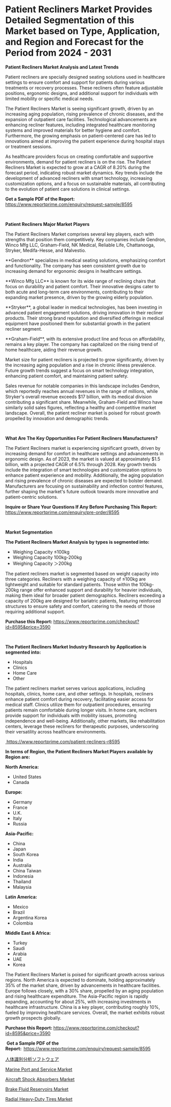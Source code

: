 <p><h1>Patient Recliners Market Provides Detailed Segmentation of this Market based on Type, Application, and Region and Forecast for the Period from 2024 - 2031</h1></p><p><strong>Patient Recliners Market Analysis and Latest Trends</strong></p>
<p><p>Patient recliners are specially designed seating solutions used in healthcare settings to ensure comfort and support for patients during various treatments or recovery processes. These recliners often feature adjustable positions, ergonomic designs, and additional support for individuals with limited mobility or specific medical needs.</p><p>The Patient Recliners Market is seeing significant growth, driven by an increasing aging population, rising prevalence of chronic diseases, and the expansion of outpatient care facilities. Technological advancements are enhancing recliner features, including integrated healthcare monitoring systems and improved materials for better hygiene and comfort. Furthermore, the growing emphasis on patient-centered care has led to innovations aimed at improving the patient experience during hospital stays or treatment sessions.</p><p>As healthcare providers focus on creating comfortable and supportive environments, demand for patient recliners is on the rise. The Patient Recliners Market is expected to grow at a CAGR of 8.20% during the forecast period, indicating robust market dynamics. Key trends include the development of advanced recliners with smart technology, increasing customization options, and a focus on sustainable materials, all contributing to the evolution of patient care solutions in clinical settings.</p></p>
<p><strong>Get a Sample PDF of the Report:&nbsp;</strong> <a href="https://www.reportprime.com/enquiry/request-sample/8595">https://www.reportprime.com/enquiry/request-sample/8595</a></p>
<p>&nbsp;</p>
<p><strong>Patient Recliners Major Market Players</strong></p>
<p><p>The Patient Recliners Market comprises several key players, each with strengths that position them competitively. Key companies include Gendron, Winco Mfg LLC, Graham-Field, NK Medical, Reliable Life, Chattanooga, Stryker, Medifa-Hesse, and Malvestio.</p><p>**Gendron** specializes in medical seating solutions, emphasizing comfort and functionality. The company has seen consistent growth due to increasing demand for ergonomic designs in healthcare settings. </p><p>**Winco Mfg LLC** is known for its wide range of reclining chairs that focus on durability and patient comfort. Their innovative designs cater to both acute and long-term care environments, contributing to their expanding market presence, driven by the growing elderly population.</p><p>**Stryker**, a global leader in medical technologies, has been investing in advanced patient engagement solutions, driving innovation in their recliner products. Their strong brand reputation and diversified offerings in medical equipment have positioned them for substantial growth in the patient recliner segment.</p><p>**Graham-Field**, with its extensive product line and focus on affordability, remains a key player. The company has capitalized on the rising trend of home healthcare, aiding their revenue growth.</p><p>Market size for patient recliners is projected to grow significantly, driven by the increasing aging population and a rise in chronic illness prevalence. Future growth trends suggest a focus on smart technology integration, enhancing patient comfort, and maintaining patient safety.</p><p>Sales revenue for notable companies in this landscape includes Gendron, which reportedly reaches annual revenues in the range of millions, while Stryker's overall revenue exceeds $17 billion, with its medical division contributing a significant share. Meanwhile, Graham-Field and Winco have similarly solid sales figures, reflecting a healthy and competitive market landscape. Overall, the patient recliner market is poised for robust growth propelled by innovation and demographic trends.</p></p>
<p>&nbsp;</p>
<p><strong>What Are The Key Opportunities For Patient Recliners Manufacturers?</strong></p>
<p><p>The Patient Recliners market is experiencing significant growth, driven by increasing demand for comfort in healthcare settings and advancements in ergonomic design. As of 2023, the market is valued at approximately $1.5 billion, with a projected CAGR of 6.5% through 2028. Key growth trends include the integration of smart technologies and customization options to enhance patient experience and mobility. Additionally, the aging population and rising prevalence of chronic diseases are expected to bolster demand. Manufacturers are focusing on sustainability and infection control features, further shaping the market's future outlook towards more innovative and patient-centric solutions.</p></p>
<p><strong>Inquire or Share Your Questions If Any Before Purchasing This Report:</strong> <a href="https://www.reportprime.com/enquiry/pre-order/8595">https://www.reportprime.com/enquiry/pre-order/8595</a></p>
<p>&nbsp;</p>
<p><strong>Market Segmentation</strong></p>
<p><strong>The Patient Recliners Market Analysis by types is segmented into:</strong></p>
<p><ul><li>Weighing Capacity ≤100kg</li><li>Weighing Capacity 100kg-200kg</li><li>Weighing Capacity ＞200kg</li></ul></p>
<p><p>The patient recliners market is segmented based on weight capacity into three categories. Recliners with a weighing capacity of ≤100kg are lightweight and suitable for standard patients. Those within the 100kg-200kg range offer enhanced support and durability for heavier individuals, making them ideal for broader patient demographics. Recliners exceeding a capacity of 200kg are designed for bariatric patients, featuring reinforced structures to ensure safety and comfort, catering to the needs of those requiring additional support.</p></p>
<p><strong>Purchase this Report:&nbsp;</strong><a href="https://www.reportprime.com/checkout?id=8595&price=3590">https://www.reportprime.com/checkout?id=8595&price=3590</a></p>
<p>&nbsp;</p>
<p><strong>The Patient Recliners Market Industry Research by Application is segmented into:</strong></p>
<p><ul><li>Hospitals</li><li>Clinics</li><li>Home Care</li><li>Other</li></ul></p>
<p><p>The patient recliners market serves various applications, including hospitals, clinics, home care, and other settings. In hospitals, recliners enhance patient comfort during recovery, facilitating easier access for medical staff. Clinics utilize them for outpatient procedures, ensuring patients remain comfortable during longer visits. In home care, recliners provide support for individuals with mobility issues, promoting independence and well-being. Additionally, other markets, like rehabilitation centers, leverage these recliners for therapeutic purposes, underscoring their versatility across healthcare environments.</p></p>
<p><a href="https://www.reportprime.com/patient-recliners-r8595">&nbsp;https://www.reportprime.com/patient-recliners-r8595</a></p>
<p><strong>In terms of Region, the Patient Recliners Market Players available by Region are:</strong></p>
<p>
    <p> <strong> North America: </strong>
        <ul>
            <li>United States</li>
            <li>Canada</li>
        </ul>
        </p> 
    <p> <strong> Europe: </strong>
        <ul>
            <li>Germany</li>
            <li>France</li>
            <li>U.K.</li>
            <li>Italy</li>
            <li>Russia</li>
        </ul>
        </p> 
    <p> <strong> Asia-Pacific: </strong>
        <ul>
            <li>China</li>
            <li>Japan</li>
            <li>South Korea</li>
            <li>India</li>
            <li>Australia</li>
            <li>China Taiwan</li>
            <li>Indonesia</li>
            <li>Thailand</li>
            <li>Malaysia</li>
        </ul>
        </p> 
    <p> <strong> Latin America: </strong>
        <ul>
            <li>Mexico</li>
            <li>Brazil</li>
            <li>Argentina Korea</li>
            <li>Colombia</li>
        </ul>
        </p> 
    <p> <strong> Middle East & Africa: </strong>
        <ul>
            <li>Turkey</li>
            <li>Saudi</li>
            <li>Arabia</li>
            <li>UAE</li>
            <li>Korea</li>
        </ul>
    </p>
    </p>
<p><p>The Patient Recliners Market is poised for significant growth across various regions. North America is expected to dominate, holding approximately 35% of the market share, driven by advancements in healthcare facilities. Europe follows closely, with a 30% share, propelled by an aging population and rising healthcare expenditure. The Asia-Pacific region is rapidly expanding, accounting for about 25%, with increasing investments in healthcare infrastructure. China is a key player, contributing roughly 10%, fueled by improving healthcare services. Overall, the market exhibits robust growth prospects globally.</p></p>
<p><strong>Purchase this Report: </strong><a href="https://www.reportprime.com/checkout?id=8595&price=3590">https://www.reportprime.com/checkout?id=8595&price=3590</a></p>
<p>&nbsp;<strong>Get a Sample PDF of the Report:&nbsp;&nbsp;</strong><a href="https://www.reportprime.com/enquiry/request-sample/8595">https://www.reportprime.com/enquiry/request-sample/8595</a></p>
<p><strong></strong></p>
<p><p><a href="https://medium.com/@mares423/human-identification-analysis-software-market-%E3%81%AF-%E3%82%B3%E3%82%B9%E3%83%88%E7%AE%A1%E7%90%86%E3%81%A8%E5%8A%B9%E7%8E%87%E5%90%91%E4%B8%8A%E3%82%92%E5%84%AA%E5%85%88%E3%81%97%E3%81%BE%E3%81%99-%E3%81%95%E3%82%89%E3%81%AB-%E5%A0%B1%E5%91%8A%E6%9B%B8%E3%81%AF%E5%B8%82%E5%A0%B4%E3%81%AE%E9%9C%80%E8%A6%81%E9%9D%A2%E3%81%A8%E4%BE%9B%E7%B5%A6%E9%9D%A2%E3%81%AE%E4%B8%A1%E6%96%B9%E3%82%92%E3%82%AB%E3%83%90%E3%83%BC%E3%81%97%E3%81%A6%E3%81%84%E3%81%BE%E3%81%99-e35b9ce21eb4">人体識別分析ソフトウェア</a></p><p><a href="https://medium.com/@jordymiller13/the-marine-port-and-service-market-research-report-provides-an-in-depth-and-up-to-date-analysis-783c9aa18705">Marine Port and Service Market</a></p><p><a href="https://www.linkedin.com/pulse/global-aircraft-shock-absorbers-market-product-type-application-s5hxe?trackingId=ZiBZCZ1yQJmlIRCqJqYo2Q%3D%3D">Aircraft Shock Absorbers Market</a></p><p><a href="https://www.linkedin.com/pulse/brake-fluid-reservoirs-market-investigation-industry-evolution-t1mle?trackingId=eIca1jBdQYO7Z3oMzyG%2FPQ%3D%3D">Brake Fluid Reservoirs Market</a></p><p><a href="https://issuu.com/reportprime-2/docs/radial-heavy-duty-tires-market-size_a388bed93f6ebc">Radial Heavy-Duty Tires Market</a></p></p>